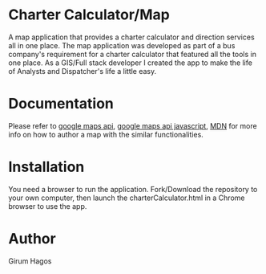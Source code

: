 # Charter Calculator/Map

A map application that provides a charter calculator and direction services all in one place. The map application was developed as part of a bus company's requirement for a charter calculator that featured all the tools in one place. As a GIS/Full stack developer I created the app to make the life of Analysts and Dispatcher's life a little easy. 

# Documentation

Please refer to [google maps api](https://developers.google.com/maps/), [google maps api javascript](https://developers.google.com/maps/documentation/javascript/), [MDN](https://developer.mozilla.org/en-US/) for more info on how to author a map with the similar functionalities. 

# Installation

You need a browser to run the application. Fork/Download the repository to your own computer, then launch the charterCalculator.html in a Chrome browser to use the app.
# Author

Girum Hagos

